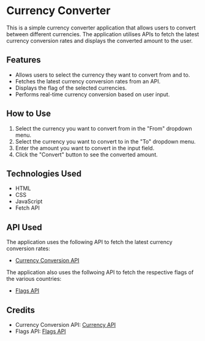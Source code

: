 # Currency Converter

This is a simple currency converter application that allows users to convert between different currencies. The application utilises APIs to fetch the latest currency conversion rates and displays the converted amount to the user.

## Features

- Allows users to select the currency they want to convert from and to.
- Fetches the latest currency conversion rates from an API.
- Displays the flag of the selected currencies.
- Performs real-time currency conversion based on user input.

## How to Use

1. Select the currency you want to convert from in the "From" dropdown menu.
2. Select the currency you want to convert to in the "To" dropdown menu.
3. Enter the amount you want to convert in the input field.
4. Click the "Convert" button to see the converted amount.

## Technologies Used

- HTML
- CSS
- JavaScript
- Fetch API

## API Used

The application uses the following API to fetch the latest currency conversion rates:

- [Currency Conversion API](https://latest.currency-api.pages.dev/v1/currencies)

The application also uses the follwoing API to fetch the respective flags of the various countries:

- [Flags API](https://flagsapi.com)

## Credits

- Currency Conversion API: [Currency API](https://latest.currency-api.pages.dev/v1/currencies)
- Flags API: [Flags API](https://flagsapi.com)
